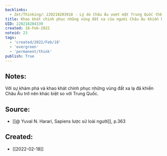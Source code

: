 ```yaml
---
backlinks:
  - Zet/Thinking/❕ 220218203918 - Lý do Châu Âu vượt mặt Trung Quốc thế kỷ 18
title: Khao khát chinh phục những vùng đất xa của người Châu Âu khiến họ vượt trội so với Trung Quốc
UID: 220218204339
created: 18-Feb-2022
noteid: 23
tags:
  - 'created/2022/Feb/18'
  - 'evergreen'
  - 'permanent/think'
publish: True
---
```

## Notes:
Với sự khám phá và khao khát chinh phục những vùng đất xa lạ đã khiến Châu Âu trở nên khác biệt so với Trung Quốc.

## Source:
- [[@ Yuval N. Harari, Sapiens lược sử loài người]], p.363


## Created:
- [[2022-02-18]]
